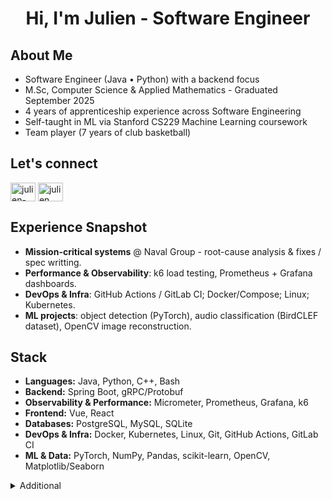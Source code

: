 <h1 align="center">Hi, I'm Julien - Software Engineer</h1>

## About Me

- Software Engineer (Java • Python) with a backend focus  
- M.Sc, Computer Science & Applied Mathematics - Graduated September 2025  
- 4 years of apprenticeship experience across Software Engineering
- Self-taught in ML via Stanford CS229 Machine Learning coursework  
- Team player (7 years of club basketball)

## Let's connect

<p align="left">
  <a href="https://linkedin.com/in/julien-mrty" target="blank"><img align="center" src="https://raw.githubusercontent.com/rahuldkjain/github-profile-readme-generator/master/src/images/icons/Social/linked-in-alt.svg" alt="julien-mrty" height="30" width="40" /></a>
  <a href="https://www.leetcode.com/julien__" target="blank"><img align="center" src="https://raw.githubusercontent.com/rahuldkjain/github-profile-readme-generator/master/src/images/icons/Social/leet-code.svg" alt="julien__" height="30" width="40" /></a>
</p>


## Experience Snapshot
- **Mission-critical systems** @ Naval Group - root-cause analysis & fixes / spec writting.
- **Performance & Observability**: k6 load testing, Prometheus + Grafana dashboards.
- **DevOps & Infra**: GitHub Actions / GitLab CI; Docker/Compose; Linux; Kubernetes.
- **ML projects**: object detection (PyTorch), audio classification (BirdCLEF dataset), OpenCV image reconstruction.

## Stack
- **Languages:** Java, Python, C++, Bash  
- **Backend:** Spring Boot, gRPC/Protobuf
- **Observability & Performance:** Micrometer, Prometheus, Grafana, k6  
- **Frontend:** Vue, React  
- **Databases:** PostgreSQL, MySQL, SQLite  
- **DevOps & Infra:** Docker, Kubernetes, Linux, Git, GitHub Actions, GitLab CI
- **ML & Data:** PyTorch, NumPy, Pandas, scikit-learn, OpenCV, Matplotlib/Seaborn  

<details>
  <summary>Additional</summary>
  <ul>
    <li>Long-term investing: ETFs (DCA), crypto (staking / lending), real estate (leverage)</li>
    <li>Basketball & Gym</li>
  </ul>
</details>
